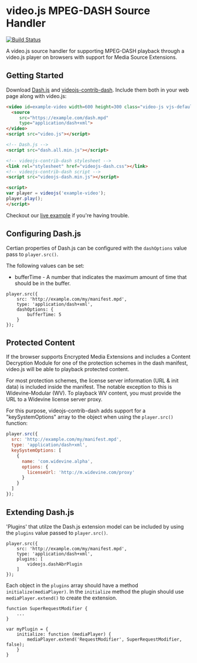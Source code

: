 # video.js MPEG-DASH Source Handler

[![Build Status](https://travis-ci.org/videojs/videojs-contrib-dash.svg?branch=master)](https://travis-ci.org/videojs/videojs-contrib-dash)

A video.js source handler for supporting MPEG-DASH playback through a video.js player on browsers with support for Media Source Extensions.

## Getting Started

Download [Dash.js](https://github.com/Dash-Industry-Forum/dash.js/releases) and [videojs-contrib-dash](https://github.com/videojs/videojs-contrib-dash/releases). Include them both in your web page along with video.js:

```html
<video id=example-video width=600 height=300 class="video-js vjs-default-skin" controls>
  <source
     src="https://example.com/dash.mpd"
     type="application/dash+xml">
</video>
<script src="video.js"></script>

<!-- Dash.js -->
<script src="dash.all.min.js"></script>

<!-- videojs-contrib-dash stylesheet -->
<link rel="stylesheet" href="videojs-dash.css"></link>
<!-- videojs-contrib-dash script -->
<script src="videojs-dash.min.js"></script>

<script>
var player = videojs('example-video');
player.play();
</script>
```

Checkout our [live example](http://videojs.github.io/videojs-contrib-dash/) if you're having trouble.

## Configuring Dash.js

Certian properties of Dash.js can be configured with the `dashOptions` value pass to `player.src()`.

The following values can be set:

* bufferTime - A number that indicates the maximum amount of time that should be in the buffer.

```
player.src({
    src: 'http://example.com/my/manifest.mpd',
    type: 'application/dash+xml',
    dashOptions: {
        bufferTime: 5
    }
});
```

## Protected Content

If the browser supports Encrypted Media Extensions and includes a Content Decryption Module for one of the protection schemes in the dash manifest, video.js will be able to playback protected content.

For most protection schemes, the license server information (URL &amp; init data) is included inside the manifest. The notable exception to this is Widevine-Modular (WV). To playback WV content, you must provide the URL to a Widevine license server proxy.

For this purpose, videojs-contrib-dash adds support for a "keySystemOptions" array to the object when using the `player.src()` function:

```javascript
player.src({
  src: 'http://example.com/my/manifest.mpd',
  type: 'application/dash+xml',
  keySystemOptions: [
    {
      name: 'com.widevine.alpha',
      options: {
        licenseUrl: 'http://m.widevine.com/proxy'
      }
    }
  ]
});
```

## Extending Dash.js

'Plugins' that utilze the Dash.js extension model can be included by using the `plugins` value passed to `player.src()`.

```
player.src({
    src: 'http://example.com/my/manifest.mpd',
    type: 'application/dash+xml',
    plugins: [
        videojs.dashAbrPlugin
    ]
});
```

Each object in the `plugins` array should have a method `initialize(mediaPlayer)`.  In the `initialize` method the plugin should use `mediaPlayer.extend()` to create the extension.

```
function SuperRequestModifier {
    ...
}

var myPlugin = {
    initialize: function (mediaPlayer) {
        mediaPlayer.extend('RequestModifier', SuperRequestModifier, false);
    }
}
```